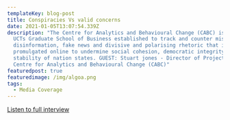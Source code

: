 ```yaml
---
templateKey: blog-post
title: Conspiracies Vs valid concerns
date: 2021-01-05T13:07:54.339Z
description: "The Centre for Analytics and Behavioural Change (CABC) is based at
  UCTs Graduate School of Business established to track and counter mis and
  disinformation, fake news and divisive and polarising rhetoric that is
  promulgated online to undermine social cohesion, democratic integrity, and the
  stability of nation states. GUEST: Stuart jones - Director of Projects at the
  Centre for Analytics and Behavioural Change (CABC)"
featuredpost: true
featuredimage: /img/algoa.png
tags:
  - Media Coverage
---
```

[Listen to full interview ](https://iono.fm/e/977402)